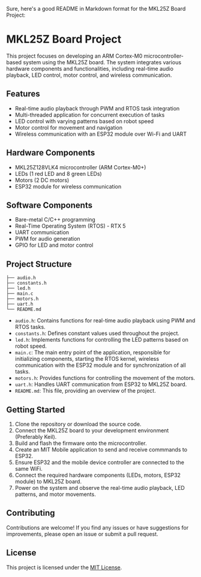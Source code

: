 Sure, here's a good README in Markdown format for the MKL25Z Board Project:

# MKL25Z Board Project

This project focuses on developing an ARM Cortex-M0 microcontroller-based system using the MKL25Z board. The system integrates various hardware components and functionalities, including real-time audio playback, LED control, motor control, and wireless communication.

## Features

- Real-time audio playback through PWM and RTOS task integration
- Multi-threaded application for concurrent execution of tasks
- LED control with varying patterns based on robot speed
- Motor control for movement and navigation
- Wireless communication with an ESP32 module over Wi-Fi and UART

## Hardware Components

- MKL25Z128VLK4 microcontroller (ARM Cortex-M0+)
- LEDs (1 red LED and 8 green LEDs)
- Motors (2 DC motors)
- ESP32 module for wireless communication

## Software Components

- Bare-metal C/C++ programming
- Real-Time Operating System (RTOS) - RTX 5
- UART communication
- PWM for audio generation
- GPIO for LED and motor control

## Project Structure

```
├── audio.h
├── constants.h
├── led.h
├── main.c
├── motors.h
├── uart.h
└── README.md
```

- `audio.h`: Contains functions for real-time audio playback using PWM and RTOS tasks.
- `constants.h`: Defines constant values used throughout the project.
- `led.h`: Implements functions for controlling the LED patterns based on robot speed.
- `main.c`: The main entry point of the application, responsible for initializing components, starting the RTOS kernel, wireless communication with the ESP32 module and for synchronization of all tasks.
- `motors.h`: Provides functions for controlling the movement of the motors.
- `uart.h`: Handles UART communication from ESP32 to MKL25Z board.
- `README.md`: This file, providing an overview of the project.

## Getting Started

1. Clone the repository or download the source code.
2. Connect the MKL25Z board to your development environment (Preferably Keil).
3. Build and flash the firmware onto the microcontroller.
4. Create an MIT Mobile application to send and receive commmands to ESP32.
5. Ensure ESP32 and the mobile device controller are connected to the same WiFi.
6. Connect the required hardware components (LEDs, motors, ESP32 module) to MKL25Z board.
7. Power on the system and observe the real-time audio playback, LED patterns, and motor movements.

## Contributing

Contributions are welcome! If you find any issues or have suggestions for improvements, please open an issue or submit a pull request.

## License

This project is licensed under the [MIT License](LICENSE).
